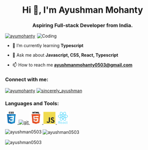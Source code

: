 <h1 align="center">Hi 👋, I'm Ayushman Mohanty</h1>
<h3 align="center">Aspiring Full-stack Developer from India.</h3>
<img align="right" alt="Coding" width="400" src="https://www.icegif.com/wp-content/uploads/2022/09/icegif-538.gif">

<p align="left"> <a href="https://twitter.com/ayumohanty" target="blank"><img src="https://img.shields.io/twitter/follow/ayumohanty?logo=twitter&style=for-the-badge" alt="ayumohanty" /></a> </p>

- 🌱 I’m currently learning **Typescript**

- 💬 Ask me about **Javascript, CSS, React, Typescript**

- 📫 How to reach me **ayushmanmohanty0503@gmail.com**

<h3 align="left">Connect with me:</h3>
<p align="left">
<a href="https://twitter.com/ayumohanty" target="blank"><img align="center" src="https://raw.githubusercontent.com/rahuldkjain/github-profile-readme-generator/master/src/images/icons/Social/twitter.svg" alt="ayumohanty" height="30" width="40" /></a>
<a href="https://instagram.com/sincerely_ayushman" target="blank"><img align="center" src="https://raw.githubusercontent.com/rahuldkjain/github-profile-readme-generator/master/src/images/icons/Social/instagram.svg" alt="sincerely_ayushman" height="30" width="40" /></a>
</p>

<h3 align="left">Languages and Tools:</h3>
<p align="left"> <a href="https://www.w3schools.com/css/" target="_blank" rel="noreferrer"> <img src="https://raw.githubusercontent.com/devicons/devicon/master/icons/css3/css3-original-wordmark.svg" alt="css3" width="40" height="40"/> </a> <a href="https://git-scm.com/" target="_blank" rel="noreferrer"> <img src="https://www.vectorlogo.zone/logos/git-scm/git-scm-icon.svg" alt="git" width="40" height="40"/> </a> <a href="https://www.w3.org/html/" target="_blank" rel="noreferrer"> <img src="https://raw.githubusercontent.com/devicons/devicon/master/icons/html5/html5-original-wordmark.svg" alt="html5" width="40" height="40"/> </a> <a href="https://developer.mozilla.org/en-US/docs/Web/JavaScript" target="_blank" rel="noreferrer"> <img src="https://raw.githubusercontent.com/devicons/devicon/master/icons/javascript/javascript-original.svg" alt="javascript" width="40" height="40"/> </a> <a href="https://reactjs.org/" target="_blank" rel="noreferrer"> <img src="https://raw.githubusercontent.com/devicons/devicon/master/icons/react/react-original-wordmark.svg" alt="react" width="40" height="40"/> </a> </p>

<p><img align="left" src="https://github-readme-stats.vercel.app/api/top-langs?username=ayushman0503&show_icons=true&locale=en&layout=compact" alt="ayushman0503" /></p>

<p>&nbsp;<img align="center" src="https://github-readme-stats.vercel.app/api?username=ayushman0503&show_icons=true&locale=en" alt="ayushman0503" /></p>

<p><img align="center" src="https://github-readme-streak-stats.herokuapp.com/?user=ayushman0503&" alt="ayushman0503" /></p>
